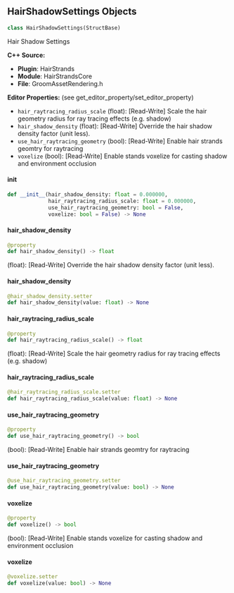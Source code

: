 ## HairShadowSettings Objects

```python
class HairShadowSettings(StructBase)
```

Hair Shadow Settings

**C++ Source:**

- **Plugin**: HairStrands
- **Module**: HairStrandsCore
- **File**: GroomAssetRendering.h

**Editor Properties:** (see get_editor_property/set_editor_property)

- ``hair_raytracing_radius_scale`` (float):  [Read-Write] Scale the hair geometry radius for ray tracing effects (e.g. shadow)
- ``hair_shadow_density`` (float):  [Read-Write] Override the hair shadow density factor (unit less).
- ``use_hair_raytracing_geometry`` (bool):  [Read-Write] Enable hair strands geomtry for raytracing
- ``voxelize`` (bool):  [Read-Write] Enable stands voxelize for casting shadow and environment occlusion

<a id="unreal.HairShadowSettings.__init__"></a>

#### __init__

```python
def __init__(hair_shadow_density: float = 0.000000,
             hair_raytracing_radius_scale: float = 0.000000,
             use_hair_raytracing_geometry: bool = False,
             voxelize: bool = False) -> None
```

<a id="unreal.HairShadowSettings.hair_shadow_density"></a>

#### hair_shadow_density

```python
@property
def hair_shadow_density() -> float
```

(float):  [Read-Write] Override the hair shadow density factor (unit less).

<a id="unreal.HairShadowSettings.hair_shadow_density"></a>

#### hair_shadow_density

```python
@hair_shadow_density.setter
def hair_shadow_density(value: float) -> None
```

<a id="unreal.HairShadowSettings.hair_raytracing_radius_scale"></a>

#### hair_raytracing_radius_scale

```python
@property
def hair_raytracing_radius_scale() -> float
```

(float):  [Read-Write] Scale the hair geometry radius for ray tracing effects (e.g. shadow)

<a id="unreal.HairShadowSettings.hair_raytracing_radius_scale"></a>

#### hair_raytracing_radius_scale

```python
@hair_raytracing_radius_scale.setter
def hair_raytracing_radius_scale(value: float) -> None
```

<a id="unreal.HairShadowSettings.use_hair_raytracing_geometry"></a>

#### use_hair_raytracing_geometry

```python
@property
def use_hair_raytracing_geometry() -> bool
```

(bool):  [Read-Write] Enable hair strands geomtry for raytracing

<a id="unreal.HairShadowSettings.use_hair_raytracing_geometry"></a>

#### use_hair_raytracing_geometry

```python
@use_hair_raytracing_geometry.setter
def use_hair_raytracing_geometry(value: bool) -> None
```

<a id="unreal.HairShadowSettings.voxelize"></a>

#### voxelize

```python
@property
def voxelize() -> bool
```

(bool):  [Read-Write] Enable stands voxelize for casting shadow and environment occlusion

<a id="unreal.HairShadowSettings.voxelize"></a>

#### voxelize

```python
@voxelize.setter
def voxelize(value: bool) -> None
```

<a id="unreal.HairAdvancedRenderingSettings"></a>